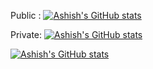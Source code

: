 Public :
[![Ashish's GitHub stats](https://github-readme-stats.vercel.app/api?username=ashishdawale20)](https://github.com/anuraghazra/github-readme-stats)

Private: 
[![Ashish's GitHub stats](https://my-private-github-stats.vercel.app/api?username=ashishdawale20)](https://github.com/anuraghazra/github-readme-stats)

[![Ashish's GitHub stats](https://my-private-github-stats.vercel.app/api?username=ashishdawale20&show=reviews,discussions_started,discussions_answered,prs_merged,prs_merged_percentage)](https://github.com/anuraghazra/github-readme-stats)

